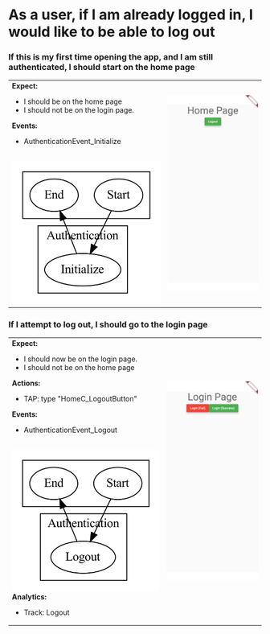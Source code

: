 # As a user, if I am already logged in, I would like to be able to log out

### If this is my first time opening the app, and I am still authenticated, I should start on the home page
<table>
  <tbody>
   <tr>
      <td>
<b>Expect:</b>
<ul>
  <li>I should be on the home page</li>
  <li>I should not be on the login page.</li>
</ul>
<b>Events:</b>
<ul>
  <li>AuthenticationEvent_Initialize</li>
</ul>
<br>
<img src="./routes_should_be_protected_by_authentication__logged_in/0.png", width=400>
<br>
      </td>
      <td>
      <img src="../user_stories/goldens/routes_should_be_protected_by_authentication__logged_in/0.iphone11.png">
      </td>
   </tr>
  </tbody>
</table>

### If I attempt to log out, I should go to the login page
<table>
  <tbody>
   <tr>
      <td>
<b>Expect:</b>
<ul>
  <li>I should now be on the login page.</li>
  <li>I should not be on the home page</li>
</ul>
<b>Actions:</b>
<ul>
  <li>TAP: type "HomeC_LogoutButton"</li>
</ul>
<b>Events:</b>
<ul>
  <li>AuthenticationEvent_Logout</li>
</ul>
<br>
<img src="./routes_should_be_protected_by_authentication__logged_in/1.png", width=400>
<br>
<b>Analytics:</b>
<ul>
  <li>Track: Logout</li>
</ul>
      </td>
      <td>
      <img src="../user_stories/goldens/routes_should_be_protected_by_authentication__logged_in/1.iphone11.png">
      </td>
   </tr>
  </tbody>
</table>
